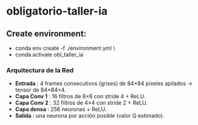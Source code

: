 # obligatorio-taller-ia

## Create environment:

* conda env create -f ./environment.yml \
* conda activate obl_taller_ia


### **Arquitectura de la Red**

* **Entrada** : 4 frames consecutivos (grises) de 84×84 píxeles apilados → tensor de 84×84×4.
* **Capa Conv 1** : 16 filtros de 8×8 con stride 4 + ReLU.
* **Capa Conv 2** : 32 filtros de 4×4 con stride 2 + ReLU.
* **Capa densa** : 256 neuronas + ReLU.
* **Salida** : una neurona por acción posible (valor Q estimado).
